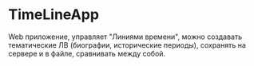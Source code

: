 # TimeLineApp
Web приложение, управляет "Линиями времени", можно создавать тематические ЛВ (биографии, исторические периоды), сохранять на сервере и в файле, сравнивать между собой.
